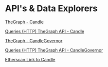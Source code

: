 # API's & Data Explorers

[TheGraph - Candle ](https://thegraph.com/hosted-service/subgraph/candleplatforms/candle)

[Queries (HTTP) TheGraph API - Candle ](https://api.thegraph.com/subgraphs/name/candleplatforms/candle/graphql)



[TheGraph - CandleGovernor](https://thegraph.com/hosted-service/subgraph/candleplatforms/candlegovernor)

[Queries (HTTP) TheGraph API - CandleGovernor](https://api.thegraph.com/subgraphs/name/candleplatforms/candlegovernor/graphql)



[Etherscan Link to Candle\
](https://etherscan.io/token/0xbc138bd20c98186cc0342c8e380953af0cb48ba8)
